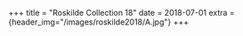 +++
title = "Roskilde Collection 18"
date = 2018-07-01
extra = {header_img="/images/roskilde2018/A.jpg"}
+++

<div data-nanogallery2='{
  "thumbnailWidth":   300,
  "thumbnailHeight":  300,
  "thumbnailBorderHorizontal": 0,
  "thumbnailL1BorderHorizontal": 0,
  "thumbnailBorderVertical": 0,
  "thumbnailL1BorderVertical": 0
  }'>
  <a href="/images/roskilde2018/A.jpg"></a>
  <a href="/images/roskilde2018/C-759x1265.jpg"></a>
  <a href="/images/roskilde2018/D-759x1265.jpg"></a>
  <a href="/images/roskilde2018/I-759x397.jpg"></a>
  <a href="/images/roskilde2018/J-759x1265.jpg"></a>
  <a href="/images/roskilde2018/K-759x1265.jpg"></a>
  <a href="/images/roskilde2018/O-759x1139.jpg"></a>
  <a href="/images/roskilde2018/P-759x1139.jpg"></a>
</div>

